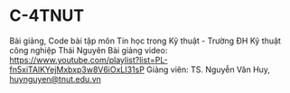 # C-4TNUT
Bài giảng, Code bài tập môn Tin học trong Kỹ thuật - Trường ĐH Kỹ thuật công nghiệp Thái Nguyên
Bài giảng video: https://www.youtube.com/playlist?list=PL-fn5xiTAlKYejMxbxp3w8V6iOxLI31sP
Giảng viên: TS. Nguyễn Văn Huy, huynguyen@tnut.edu.vn
